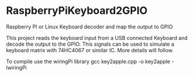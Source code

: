 # RaspberryPiKeyboard2GPIO

Raspberry PI or Linux Keyboard decoder and map the output to GPIO

This project reads the keyboard input from a USB connected Keyboard
and decode the output to the GPIO. This signals can be used to simulate
a keyboard matrix with 74HC4067 or similar IC. More details will follow.

To compile use the wiringPi library
gcc key2apple.cpp -o key2apple -lwiringPi

